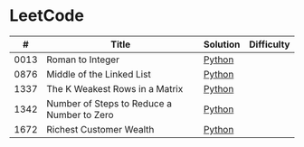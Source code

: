# LeetCode

| # | Title | Solution | Difficulty |
| --- | --- | --- | --- |
| 0013 | Roman to Integer | [Python](https://github.com/annwong0/LeetCode/blob/master/Python/0013_Roman%20to%20Integer.py) | |
| 0876 | Middle of the Linked List | [Python](https://github.com/annwong0/LeetCode/blob/master/Python/0876_Middle%20of%20the%20Linked%20List.py) | |
| 1337 | The K Weakest Rows in a Matrix | [Python](https://github.com/annwong0/LeetCode/blob/master/Python/1337_The%20K%20Weakest%20Rows%20in%20a%20Matrix.py) | |
| 1342 | Number of Steps to Reduce a Number to Zero | [Python](https://github.com/annwong0/LeetCode/blob/master/Python/1342_Number%20of%20Steps%20to%20Reduce%20a%20Number%20to%20Zero.py) | |
| 1672 | Richest Customer Wealth | [Python](https://github.com/annwong0/LeetCode/blob/master/Python/1672_Richest%20Customer%20Wealth.py) | |
